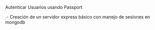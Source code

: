 Autenticar Usuarios usando Passport

.- Creación de un servidor express básico con manejo de sesiones en mongodb
